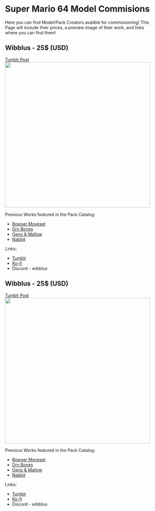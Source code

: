 # Super Mario 64 Model Commisions
Here you can find Model/Pack Creators avalible for commissioning! This Page will include their prices, a preview image of their work, and links where you can find them!

## Wibblus - 25$ (USD)

[Tumblr Post](https://www.tumblr.com/wibblus/743607049217343488/hi-im-wibbles-3?source=share)
<img src="https://64.media.tumblr.com/437c2c2d92de0d1f48c3ab448d261d53/1db66527b6d17fcd-09/s540x810/9869f354d89c6f94ab5ec6849c1ece8659d86b38.pnj" width="480">

Previous Works featured in the Pack Catalog:
- [Bowser Moveset](/Pack-Catalog.md#bowser-moveset---download)
- [Dry Bones](/Pack-Catalog.md#dry-bones-pack---download)
- [Geno & Mallow](/Pack-Catalog.md#geno--mallow---download)
- [Nabbit](/Pack-Catalog.md#nabbit---download)

Links:
- [Tumblr](https://www.tumblr.com/wibblus)
- [Ko-fi](https://ko-fi.com/wibblus)
- Discord - wibblus

## Wibblus - 25$ (USD)

[Tumblr Post](https://www.tumblr.com/wibblus/743607049217343488/hi-im-wibbles-3?source=share)
<img src="https://64.media.tumblr.com/437c2c2d92de0d1f48c3ab448d261d53/1db66527b6d17fcd-09/s540x810/9869f354d89c6f94ab5ec6849c1ece8659d86b38.pnj" width="480">

Previous Works featured in the Pack Catalog:
- [Bowser Moveset](/Pack-Catalog.md#bowser-moveset---download)
- [Dry Bones](/Pack-Catalog.md#dry-bones-pack---download)
- [Geno & Mallow](/Pack-Catalog.md#geno--mallow---download)
- [Nabbit](/Pack-Catalog.md#nabbit---download)

Links:
- [Tumblr](https://www.tumblr.com/wibblus)
- [Ko-fi](https://ko-fi.com/wibblus)
- Discord - wibblus